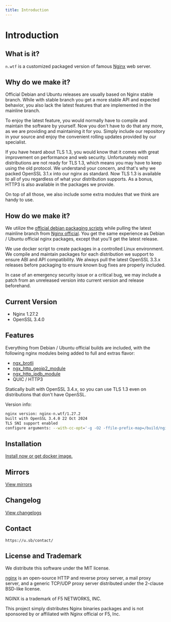 ```yaml
---
title: Introduction
---
```


# Introduction

## What is it?

`n.wtf` is a customized packaged version of famous [Nginx](https://nginx.org/) web server.

## Why do we make it?

Official Debian and Ubuntu releases are usually based on Nginx stable branch. While with stable branch you get a more stable API and expected behavior, you also lack the latest features that are implemented in the mainline branch.

To enjoy the latest feature, you would normally have to compile and maintain the software by yourself. Now you don't have to do that any more, as we are providing and maintaining it for you. Simply include our repository in your source and enjoy the convenient rolling updates provided by our specialist.

If you have heard about TLS 1.3, you would know that it comes with great improvement on performance and web security. Unfortunately most distributions are not ready for TLS 1.3, which means you may have to keep using the old protocol. We understand your concern, and that's why we packed OpenSSL 3.1.x into our nginx as standard. Now TLS 1.3 is available to all of you regardless of what your distribution supports. As a bonus, HTTP3 is also available in the packages we provide.

On top of all those, we also include some extra modules that we think are handy to use.

## How do we make it?

We utilize the [official debian packaging scripts](https://salsa.debian.org/nginx-team/nginx) while pulling the latest mainline branch from [Nginx official](http://nginx.org/en/download.html). You get the same experience as Debian / Ubuntu official nginx packages, except that you'll get the latest release.

We use docker script to create packages in a controlled Linux environment. We compile and maintain packages for each distribution we support to ensure ABI and API compatibility. We always pull the latest OpenSSL 3.3.x releases before packaging to ensure known bug fixes are properly included.

In case of an emergency security issue or a critical bug, we may include a patch from an unreleased version into current version and release beforehand.

## Current Version

- Nginx 1.27.2
- OpenSSL 3.4.0

## Features

Everything from Debian / Ubuntu official builds are included, with the following nginx modules being added to full and extras flavor:

* [ngx_brotli](https://github.com/google/ngx_brotli)
* [ngx_http_geoip2_module](https://github.com/leev/ngx_http_geoip2_module)
* [ngx_http_ipdb_module](https://github.com/vislee/ngx_http_ipdb_module)
* QUIC / HTTP3

Statically built with OpenSSL 3.4.x, so you can use TLS 1.3 even on distributions that don't have OpenSSL.

Version info:

```bash
nginx version: nginx-n.wtf/1.27.2
built with OpenSSL 3.4.0 22 Oct 2024
TLS SNI support enabled
configure arguments: --with-cc-opt='-g -O2 -ffile-prefix-map=/build/nginx=. -fstack-protector-strong -Wformat -Werror=format-security -fPIC -Wdate-time -D_FORTIFY_SOURCE=2' --with-ld-opt='-Wl,-z,relro -Wl,-z,now -fPIC' --with-openssl=/build/nginx/../openssl --prefix=/usr/share/nginx --conf-path=/etc/nginx/nginx.conf --http-log-path=/var/log/nginx/access.log --error-log-path=/var/log/nginx/error.log --lock-path=/var/lock/nginx.lock --pid-path=/run/nginx.pid --modules-path=/usr/lib/nginx/modules --http-client-body-temp-path=/var/lib/nginx/body --http-fastcgi-temp-path=/var/lib/nginx/fastcgi --http-proxy-temp-path=/var/lib/nginx/proxy --http-scgi-temp-path=/var/lib/nginx/scgi --http-uwsgi-temp-path=/var/lib/nginx/uwsgi --with-compat --with-debug --with-pcre-jit --without-pcre2 --with-http_ssl_module --with-http_stub_status_module --with-http_realip_module --with-http_auth_request_module --with-http_v2_module --with-http_v3_module --with-http_dav_module --with-http_slice_module --with-threads --with-http_addition_module --with-http_flv_module --with-http_geoip_module=dynamic --with-http_gunzip_module --with-http_gzip_static_module --with-http_image_filter_module=dynamic --with-http_mp4_module --with-http_perl_module=dynamic --with-http_random_index_module --with-http_secure_link_module --with-http_sub_module --with-http_xslt_module=dynamic --with-mail=dynamic --with-mail_ssl_module --with-stream=dynamic --with-stream_geoip_module=dynamic --with-stream_ssl_module --with-stream_ssl_preread_module --add-module=/build/nginx/sb-modules/ngx_brotli --add-dynamic-module=/build/nginx/debian/modules/http-headers-more-filter --add-dynamic-module=/build/nginx/debian/modules/http-auth-pam --add-dynamic-module=/build/nginx/debian/modules/http-cache-purge --add-dynamic-module=/build/nginx/debian/modules/http-dav-ext --add-dynamic-module=/build/nginx/debian/modules/http-ndk --add-dynamic-module=/build/nginx/debian/modules/http-echo --add-dynamic-module=/build/nginx/debian/modules/http-fancyindex --add-dynamic-module=/build/nginx/debian/modules/http-geoip2 --add-dynamic-module=/build/nginx/sb-modules/ngx_http_ipdb_module --add-dynamic-module=/build/nginx/debian/modules/nchan --add-dynamic-module=/build/nginx/debian/modules/http-lua --add-dynamic-module=/build/nginx/debian/modules/rtmp --add-dynamic-module=/build/nginx/debian/modules/http-uploadprogress --add-dynamic-module=/build/nginx/debian/modules/http-upstream-fair --add-dynamic-module=/build/nginx/debian/modules/http-subs-filter
```

## Installation

[Install now or get docker image.](/install/)

## Mirrors

[View mirrors](/mirrors/)

## Changelog

[View changelogs](/changelog/)

## Contact

```text
https://u.sb/contact/
```

## License and Trademark

We distribute this software under the MIT license.

[nginx](http://nginx.org/en/) is an open-source HTTP and reverse proxy server, a mail proxy server, and a generic TCP/UDP proxy server distributed under the 2-clause BSD-like license.

NGINX is a trademark of F5 NETWORKS, INC.

This project simply distributes Nginx binaries packages and is not sponsored by or affiliated with Nginx official or F5, Inc.
